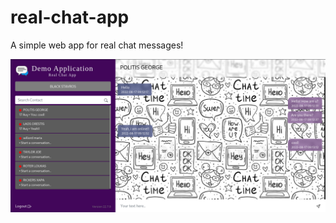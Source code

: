 # real-chat-app
A simple web app for real chat messages!


<img src="https://github.com/stevegtdbz/real-chat-app/blob/main/real-chat-app/screenshots/2022-08-29_21-55.png"/>

